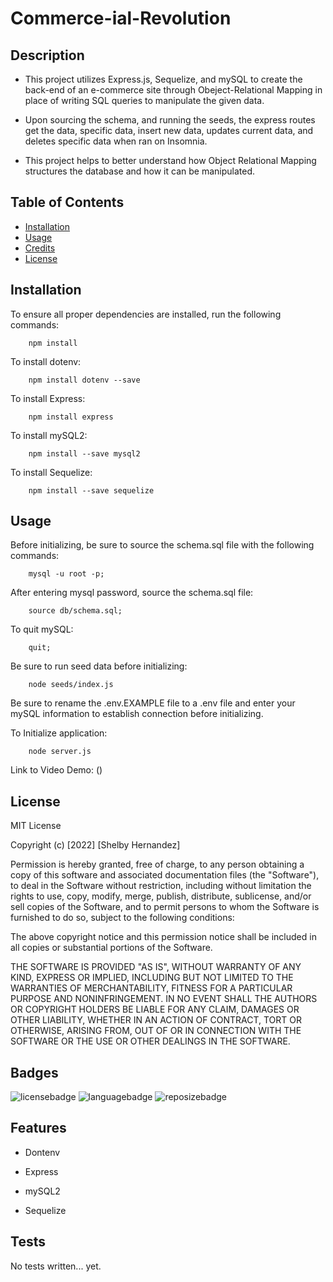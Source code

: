 # Commerce-ial-Revolution

## Description

- This project utilizes Express.js, Sequelize, and mySQL to create the back-end of an e-commerce site through Obeject-Relational Mapping in place of writing SQL queries to manipulate the given data.

- Upon sourcing the schema, and running the seeds, the express routes get the data, specific data, insert new data, updates current data, and deletes specific data when ran on Insomnia.

- This project helps to better understand how Object Relational Mapping structures the database and how it can be manipulated.


## Table of Contents

- [Installation](#installation)
- [Usage](#usage)
- [Credits](#credits)
- [License](#license)

## Installation

To ensure all proper dependencies are installed, run the following commands: 

```
    npm install
```

To install dotenv:

```
    npm install dotenv --save
```

To install Express:

```
    npm install express
```

To install mySQL2:

```
    npm install --save mysql2
```

To install Sequelize:

```
    npm install --save sequelize
```
## Usage
Before initializing, be sure to source the schema.sql file with the following commands: 

```
    mysql -u root -p;
```

After entering mysql password, source the schema.sql file:

```
    source db/schema.sql;
```

To quit mySQL:

```
    quit;
```
Be sure to run seed data before initializing:

```
    node seeds/index.js
```
Be sure to rename the .env.EXAMPLE file to a .env file and enter your mySQL information to establish connection before initializing.

To Initialize application:

```
    node server.js
```

Link to Video Demo: ()


## License

MIT License

Copyright (c) [2022] [Shelby Hernandez]

Permission is hereby granted, free of charge, to any person obtaining a copy
of this software and associated documentation files (the "Software"), to deal
in the Software without restriction, including without limitation the rights
to use, copy, modify, merge, publish, distribute, sublicense, and/or sell
copies of the Software, and to permit persons to whom the Software is
furnished to do so, subject to the following conditions:

The above copyright notice and this permission notice shall be included in all
copies or substantial portions of the Software.

THE SOFTWARE IS PROVIDED "AS IS", WITHOUT WARRANTY OF ANY KIND, EXPRESS OR
IMPLIED, INCLUDING BUT NOT LIMITED TO THE WARRANTIES OF MERCHANTABILITY,
FITNESS FOR A PARTICULAR PURPOSE AND NONINFRINGEMENT. IN NO EVENT SHALL THE
AUTHORS OR COPYRIGHT HOLDERS BE LIABLE FOR ANY CLAIM, DAMAGES OR OTHER
LIABILITY, WHETHER IN AN ACTION OF CONTRACT, TORT OR OTHERWISE, ARISING FROM,
OUT OF OR IN CONNECTION WITH THE SOFTWARE OR THE USE OR OTHER DEALINGS IN THE
SOFTWARE.

## Badges

![licensebadge](https://img.shields.io/github/license/shernandez927/commerce-ial-revolution?style=for-the-badge) ![languagebadge](https://img.shields.io/github/languages/top/shernandez927/commerce-ial-revolution?style=for-the-badge) ![reposizebadge](https://img.shields.io/github/repo-size/shernandez927/commerce-ial-revolution?style=for-the-badge)

## Features

- Dontenv

- Express

- mySQL2

- Sequelize

## Tests

No tests written... yet.